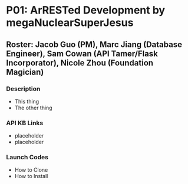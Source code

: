 # P01: ArRESTed Development by megaNuclearSuperJesus
## Roster: Jacob Guo (PM), Marc Jiang (Database Engineer), Sam Cowan (API Tamer/Flask Incorporator), Nicole Zhou (Foundation Magician)
### Description
- This thing
- The other thing
### API KB Links
- placeholder
- placeholder
### Launch Codes
- How to Clone
- How to Install
